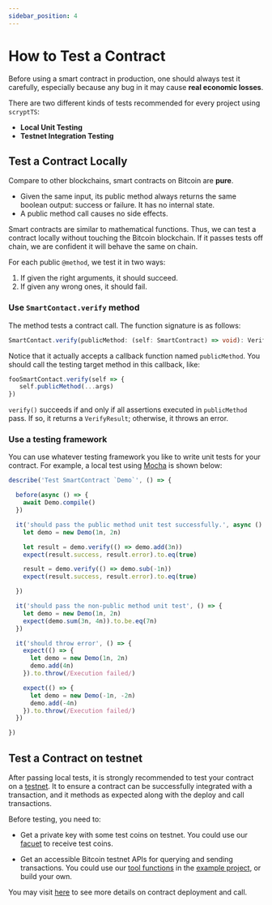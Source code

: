 ```yaml
---
sidebar_position: 4
---
```

 
# How to Test a Contract
 
Before using a smart contract in production, one should always test it carefully, especially because any bug in it may cause **real economic losses**.
 
There are two different kinds of tests recommended for every project using `scryptTS`:
 
* **Local Unit Testing**
* **Testnet Integration Testing**
 
## Test a Contract Locally

Compare to other blockchains, smart contracts on Bitcoin are **pure**.
* Given the same input, its public method always returns the same boolean output: success or failure. It has no internal state.
* A public method call causes no side effects.

Smart contracts are similar to mathematical functions. Thus, we can test a contract locally without touching the Bitcoin blockchain. If it passes tests off chain, we are confident it will behave the same on chain.

For each public `@method`, we test it in two ways:

1. If given the right arguments, it should succeed.
2. If given any wrong ones, it should fail.

### Use `SmartContact.verify` method
 
The method tests a contract call. The function signature is as follows:
 
```ts
SmartContact.verify(publicMethod: (self: SmartContract) => void): VerifyResult
```

Notice that it actually accepts a callback function named `publicMethod`. You should call the testing target method in this callback, like:

```ts
fooSmartContact.verify(self => {
   self.publicMethod(...args)
})
```

`verify()` succeeds if and only if all assertions executed in `publicMethod` pass. If so, it returns a `VerifyResult`; otherwise, it throws an error.

### Use a testing framework
 
You can use whatever testing framework you like to write unit tests for your contract. For example, a local test using [Mocha](https://mochajs.org/) is shown below:
 
```js
describe('Test SmartContract `Demo`', () => {

  before(async () => {
    await Demo.compile()
  })

  it('should pass the public method unit test successfully.', async () => {
    let demo = new Demo(1n, 2n)

    let result = demo.verify(() => demo.add(3n))
    expect(result.success, result.error).to.eq(true)

    result = demo.verify(() => demo.sub(-1n))
    expect(result.success, result.error).to.eq(true)

  })

  it('should pass the non-public method unit test', () => {
    let demo = new Demo(1n, 2n)
    expect(demo.sum(3n, 4n)).to.be.eq(7n)
  })

  it('should throw error', () => {
    expect(() => {
      let demo = new Demo(1n, 2n)
      demo.add(4n)
    }).to.throw(/Execution failed/)

    expect(() => {
      let demo = new Demo(-1n, -2n)
      demo.add(-4n)
    }).to.throw(/Execution failed/)
  })

})
```
 
## Test a Contract on testnet
 
After passing local tests, it is strongly recommended to test your contract on a [testnet](https://test.whatsonchain.com/). It to ensure a contract can be successfully integrated with a transaction, and it methods as expected along with the deploy and call transactions.
 
Before testing, you need to:
 
* Get a private key with some test coins on testnet. You could use our [facuet](https://scrypt.io/#faucet) to receive test coins.
 
* Get an accessible Bitcoin testnet APIs for querying and sending transactions. You could use our [tool functions](https://github.com/sCrypt-Inc/scryptTS-examples/blob/master/tests/txHelper.ts) in the [example project](https://github.com/sCrypt-Inc/scryptTS-examples), or build your own.

You may visit [here](./how-to-deploy-and-call-a-contract.md) to see more details on contract deployment and call.